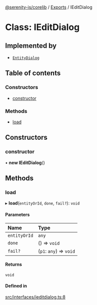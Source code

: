 [@serenity-is/corelib](../README.md) / [Exports](../modules.md) / IEditDialog

# Class: IEditDialog

## Implemented by

- [`EntityDialog`](EntityDialog.md)

## Table of contents

### Constructors

- [constructor](IEditDialog.md#constructor)

### Methods

- [load](IEditDialog.md#load)

## Constructors

### constructor

• **new IEditDialog**()

## Methods

### load

▸ **load**(`entityOrId`, `done`, `fail?`): `void`

#### Parameters

| Name | Type |
| :------ | :------ |
| `entityOrId` | `any` |
| `done` | () => `void` |
| `fail?` | (`p1`: `any`) => `void` |

#### Returns

`void`

#### Defined in

[src/interfaces/ieditdialog.ts:8](https://github.com/serenity-is/serenity/blob/master/packages/corelib/src/interfaces/ieditdialog.ts#L8)
